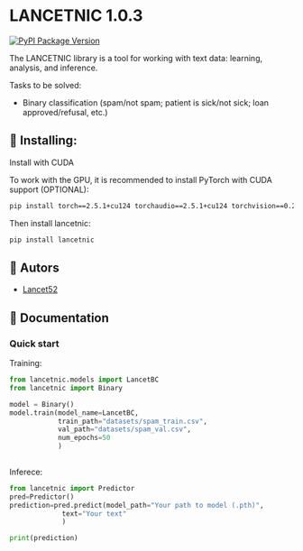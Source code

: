 # LANCETNIC 1.0.3

[![PyPI Package Version](https://img.shields.io/pypi/v/lancetnic.svg?style=flat-square)](https://pypi.org/project/lancetnic/)

The LANCETNIC library is a tool for working with text data: learning, analysis, and inference.

Tasks to be solved:
- Binary classification (spam/not spam; patient is sick/not sick; loan approved/refusal, etc.)


## 🚀 Installing:
Install with CUDA

To work with the GPU, it is recommended to install PyTorch with CUDA support (OPTIONAL):

```bash
pip install torch==2.5.1+cu124 torchaudio==2.5.1+cu124 torchvision==0.20.1+cu124 --index-url https://download.pytorch.org/whl/cu124
```

Then install lancetnic:

```bash
pip install lancetnic
```

## 👥 Autors

- [Lancet52](https://github.com/Lancet52)

## 📄 Documentation

### Quick start
Training:
```Python
from lancetnic.models import LancetBC
from lancetnic import Binary

model = Binary()
model.train(model_name=LancetBC,
            train_path="datasets/spam_train.csv",
            val_path="datasets/spam_val.csv",
            num_epochs=50
            )
            
```
Inferece:
```Python
from lancetnic import Predictor
pred=Predictor()
prediction=pred.predict(model_path="Your path to model (.pth)",
             text="Your text"
             )

print(prediction)
```
